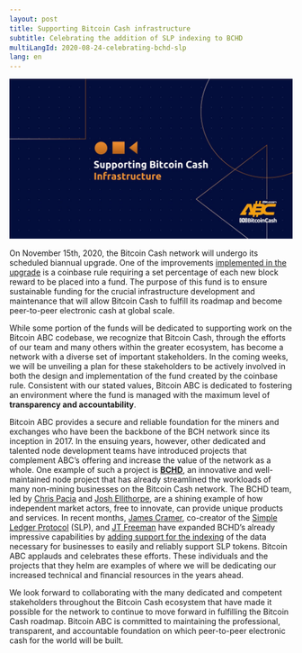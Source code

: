 ```yaml
---
layout: post
title: Supporting Bitcoin Cash infrastructure
subtitle: Celebrating the addition of SLP indexing to BCHD
multiLangId: 2020-08-24-celebrating-bchd-slp
lang: en
---
```


![Celebrating Bitcoin Cash Infrastructure](/img/Celebrating_Bitcoin_Cash_Infrastructure.jpg "Celebrating Bitcoin Cash Infrastructure")

On November 15th, 2020, the Bitcoin Cash network will undergo its scheduled biannual upgrade. One of the improvements [implemented in the upgrade](https://www.bitcoinabc.org/2020-08-18-bitcoin-abc-0-22-0/) is a coinbase rule requiring a set percentage of each new block reward to be placed into a fund. The purpose of this fund is to ensure sustainable funding for the crucial infrastructure development and maintenance that will allow Bitcoin Cash to fulfill its roadmap and become peer-to-peer electronic cash at global scale.

While some portion of the funds will be dedicated to supporting work on the Bitcoin ABC codebase, we recognize that Bitcoin Cash, through the efforts of our team and many others within the greater ecosystem, has become a network with a diverse set of important stakeholders. In the coming weeks, we will be unveiling a plan for these stakeholders to be actively involved in both the design and implementation of the fund created by the coinbase rule. Consistent with our stated values, Bitcoin ABC is dedicated to fostering an environment where the fund is managed with the maximum level of **transparency and accountability**.

Bitcoin ABC provides a secure and reliable foundation for the miners and exchanges who have been the backbone of the BCH network since its inception in 2017. In the ensuing years, however, other dedicated and talented node development teams have introduced projects that complement ABC’s offering and increase the value of the network as a whole. One example of such a project is [**BCHD**](https://bchd.cash/), an innovative and well-maintained node project that has already streamlined the workloads of many non-mining businesses on the Bitcoin Cash network. The BCHD team, led by [Chris Pacia](https://github.com/cpacia) and [Josh Ellithorpe](https://github.com/zquestz), are a shining example of how independent market actors, free to innovate, can provide unique products and services. In recent months, [James Cramer](https://github.com/jcramer), co-creator of the [Simple Ledger Protocol](https://github.com/simpleledger) (SLP), and [JT Freeman](https://github.com/blockparty-sh) have expanded BCHD’s already impressive capabilities by [adding support for the indexing](https://github.com/simpleledgerinc/bchd/tree/slp-index) of the data necessary for businesses to easily and reliably support SLP tokens. Bitcoin ABC applauds and celebrates these efforts. These individuals and the projects that they helm are examples of where we will be dedicating our increased technical and financial resources in the years ahead.

We look forward to collaborating with the many dedicated and competent stakeholders throughout the Bitcoin Cash ecosystem that have made it possible for the network to continue to move forward in fulfilling the Bitcoin Cash roadmap. Bitcoin ABC is committed to maintaining the professional, transparent, and accountable foundation on which peer-to-peer electronic cash for the world will be built.
